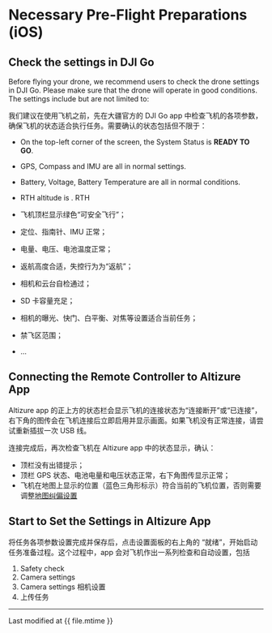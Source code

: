 # Necessary Pre-Flight Preparations (iOS)

## Check the settings in DJI Go

Before flying your drone, we recommend users to check the drone settings in DJI Go. Please make sure that the drone will operate in good conditions. The settings include but are not limited to:

我们建议在使用飞机之前，先在大疆官方的 DJI Go app 中检查飞机的各项参数，确保飞机的状态适合执行任务。需要确认的状态包括但不限于：

* On the top-left corner of the screen, the System Status is **READY TO GO**.
* GPS, Compass and IMU are all in normal settings.
* Battery, Voltage, Battery Temperature are all in normal conditions.
* RTH altitude is . RTH

* 飞机顶栏显示绿色“可安全飞行”；
* 定位、指南针、IMU 正常；
* 电量、电压、电池温度正常；
* 返航高度合适，失控行为为“返航”；
* 相机和云台自检通过；
* SD 卡容量充足；
* 相机的曝光、快门、白平衡、对焦等设置适合当前任务；
* 禁飞区范围；
* ...

## Connecting the Remote Controller to Altizure App

Altizure app 的正上方的状态栏会显示飞机的连接状态为“连接断开”或“已连接”，右下角的图传会在飞机连接后立即启用并显示画面。如果飞机没有正常连接，请尝试重新插拔一次 USB 线。

连接完成后，再次检查飞机在 Altizure app 中的状态显示，确认：

* 顶栏没有出错提示；
* 顶栏 GPS 状态、电池电量和电压状态正常，右下角图传显示正常；
* 飞机在地图上显示的位置（蓝色三角形标示）符合当前的飞机位置，否则需要调整[地图纠偏设置](../prep/choose-basemap.md)

## Start to Set the Settings in Altizure App

将任务各项参数设置完成并保存后，点击设置面板的右上角的 “就绪”，开始启动任务准备过程。这个过程中，app 会对飞机作出一系列检查和自动设置，包括

1. Safety check
2. Camera settings
3. Camera settings 相机设置
4. 上传任务

---

Last modified at {{ file.mtime }}
